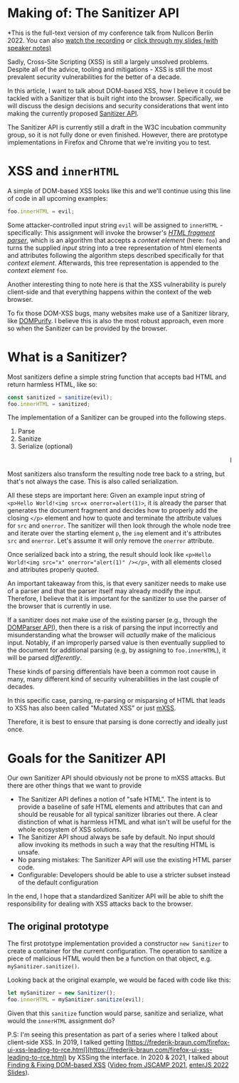 # Making of: The Sanitizer API

*This is the full-text version of my conference talk from Nullcon Berlin 2022.
You can also [watch the recording](https://www.youtube.com/watch?v=-f4JP3nwkDo)
or [click through my slides (with speaker notes)](https://docs.google.com/presentation/d/1eLmIZkY7auD8xT-Q6AzBKM_ASFHH8Z5fMyfeoSbSH-k/view)

Sadly, Cross-Site Scripting (XSS) is still a largely unsolved problems.
Despite all of the advice, tooling and mitigations - XSS is still the
most prevalent security vulnerabilities for the better of a decade.

In this article, I want to talk about DOM-based XSS, how I believe
it could be tackled with a Sanitizer that is built right into the browser.
Specifically, we will discuss the design decisions and security considerations
that went into making the currently proposed
[Sanitizer API](https://wicg.github.io/sanitizer-api/).

The Sanitizer API is currently still a draft in the W3C incubation community
group, so it is not fully done or even finished. However, there are prototype
implementations in Firefox and Chrome that we're inviting you to test.


# XSS and `innerHTML`

A simple of DOM-based XSS looks like this and we'll continue using this line of
code in all upcoming examples:

```js
foo.innerHTML = evil;
```

Some attacker-controlled input string `evil` will be assigned to `innerHTML` -
specifically: This assignment will invoke the browser's
[*HTML fragment parser*](https://html.spec.whatwg.org/multipage/parsing.html#parsing-html-fragments),
which is an algorithm that accepts a *context element* (here: `foo`) and turns
the supplied *input* string into a tree representation of html elements and
attributes following the algorithm steps described specifically for that
*context element*.
Afterwards, this tree representation is appended to the *context element* `foo`.

Another interesting thing to note here is that the XSS vulnerability is purely
client-side and that everything happens within the context of the web browser.

To fix those DOM-XSS bugs, many websites make use of a Sanitizer library, like
[DOMPurify](https://github.com/cure53/DOMPurify/).
I believe this is also the most robust approach, even more so when the
Sanitizer can be provided by the browser.


# What is a Sanitizer?

Most sanitizers define a simple string function that accepts bad HTML and return harmless HTML,
like so:

```js
const sanitized = sanitize(evil);
foo.innerHTML = sanitized;
```

The implementation of a Sanitizer can be grouped into the following steps.
1. Parse
2. Sanitize
3. Serialize (optional)

<div><blink><marquee>Insert Image of "What's in a Sanitizer (slide 10)</marquee></blink></div>

Most sanitizers also transform the resulting node tree back to a string, but that's not always the case. This is also called serialization.

All these steps are important here:
Given an example input string of `<p>Hello World!<img src=x onerror=alert(1)>`, it is already
the parser that generates the document fragment and decides how to properly add the closing `</p>` element and how to quote and
terminate the attribute values for `src` and `onerror`.
The sanitizer will then look through the whole node tree and
iterate over the starting element `p`, the `img` element and it's attributes `src` and
`onerror`. Let's assume it will only remove the `onerror` attribute.

Once serialized back into a string, the result should look like
`<p>Hello World!<img src="x" onerror="alert(1)" /></p>`, with all elements closed and
attributes properly quoted.

An important takeaway from this, is that every sanitizer needs to make use of a parser
and that the parser itself may already modify the input. Therefore, I believe that it is
important for the sanitizer to use the parser of the browser that is currently in use.

If a sanitizer does not make use of the existing parser (e.g., through the
[DOMParser API](https://developer.mozilla.org/en-US/docs/DOM/DOMParser)), then there is a risk
of parsing the input incorrectly and misunderstanding what the browser will *actually*
make of the malicious input.
Notably, if an improperly parsed value is then eventually supplied to the document for
additional parsing (e.g, by assigning to `foo.innerHTML`), it will be parsed *differently*.

These kinds of parsing differentials have been a common root cause in many, many different
kind of security vulnerabilities in the last couple of decades.

In this specific case, parsing, re-parsing or misparsing of HTML that leads to XSS has also
been called "Mutated XSS" or just [mXSS](https://en.wikipedia.org/wiki/Cross-site_scripting#Mutated_XSS_%28mXSS%29).

Therefore, it is best to ensure that parsing is done correctly and ideally just once.

# Goals for the Sanitizer API

Our own Sanitizer API should obviously not be prone to mXSS attacks. But there are other
things that we want to provide

- The Sanitizer API defines a notion of "safe HTML". The intent is to provide a baseline of
safe HTML elements and attributes that can and should be reusable for all typical sanitizer
libraries out there. A clear distinction of what is harmless HTML and what isn't will be
useful for the whole ecosystem of XSS solutions.
- The Sanitizer API shoud always be safe by default. No input should allow invoking its
methods in such a way that the resulting HTML is unsafe.
- No parsing mistakes: The Sanitizer API will use the existing HTML parser code.
- Configurable: Developers should be able to use a stricter subset instead of the default configuration

In the end, I hope that a standardized Sanitizer API will be able to shift the responsibility
for dealing with XSS attacks back to the browser.

## The original prototype

The first prototype implementation provided a constructor `new Sanitizer` to create a container for the current configuration. The operation to sanitize a piece of malicious
HTML would then be a function on that object, e.g. `mySanitizer.sanitize()`.


Looking back at the original example, we would be faced with code like this:
```js
let mySanitizer = new Sanitizer();
foo.innerHTML = mySanitizer.sanitize(evil);
```

Given that this `sanitize` function would parse, sanitize and serialize, what would the `innerHTML` assignment do?



P.S:  I'm seeing this presentation as part of a series where I talked about client-side XSS. In 2019, I talked getting [https://frederik-braun.com/firefox-ui-xss-leading-to-rce.html](https://frederik-braun.com/firefox-ui-xss-leading-to-rce.html) by XSSing the interface. In 2020 & 2021, I talked about [Finding & Fixing DOM-based XSS](https://blog.mozilla.org/attack-and-defense/2021/11/03/finding-and-fixing-dom-based-xss-with-static-analysis/) ([Video from JSCAMP 2021](https://www.youtube.com/watch?v=69ntDo5kgN8), [enterJS 2022 Slides](https://docs.google.com/presentation/d/1_FiYfNICK_lA68CaBo7LJZuORl5tkV0R-kVbnozyCFY/edit#slide=id.g25275a8168_0_993)).

